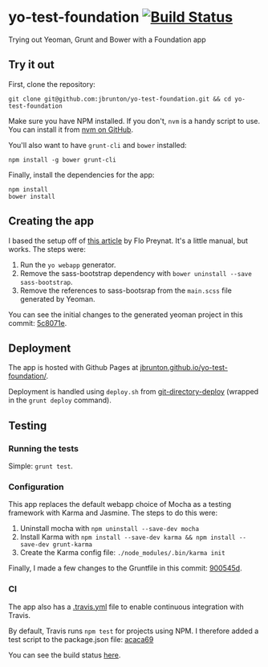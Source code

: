 yo-test-foundation [![Build Status](https://travis-ci.org/jbrunton/yo-test-foundation.png?branch=master)](https://travis-ci.org/jbrunton/yo-test-foundation)
==================

Trying out Yeoman, Grunt and Bower with a Foundation app

## Try it out

First, clone the repository:

    git clone git@github.com:jbrunton/yo-test-foundation.git && cd yo-test-foundation
    
Make sure you have NPM installed.  If you don't, ```nvm``` is a handy script to use.  You can install it from [nvm on GitHub](https://github.com/creationix/nvm).

You'll also want to have ```grunt-cli``` and ```bower``` installed:

    npm install -g bower grunt-cli
    
Finally, install the dependencies for the app:

    npm install
    bower install

## Creating the app

I based the setup off of [this article](http://shoogledesigns.com/blog/blog/2013/08/02/speed-up-your-css-framework-install-with-yeoman/) by Flo Preynat.  It's a little manual, but works.  The steps were:

1. Run the ```yo webapp``` generator.
2. Remove the sass-bootstrap dependency with ```bower uninstall --save sass-bootstrap```.
3. Remove the references to sass-bootsrap from the ```main.scss``` file generated by Yeoman.

You can see the initial changes to the generated yeoman project in this commit: [5c8071e](https://github.com/jbrunton/yo-test-foundation/commit/5c8071ed21dcefc2bf7e91810062688b80a12686).

## Deployment

The app is hosted with Github Pages at [jbrunton.github.io/yo-test-foundation/](http://jbrunton.github.io/yo-test-foundation/).

Deployment is handled using ```deploy.sh``` from [git-directory-deploy](https://github.com/X1011/git-directory-deploy) (wrapped in the ```grunt deploy``` command).

## Testing

### Running the tests

Simple: ```grunt test```.

### Configuration

This app replaces the default webapp choice of Mocha as a testing framework with Karma and Jasmine.  The steps to do this were:

1. Uninstall mocha with ```npm uninstall --save-dev mocha```
2. Install Karma with ```npm install --save-dev karma && npm install --save-dev grunt-karma```
3. Create the Karma config file: ```./node_modules/.bin/karma init```

Finally, I made a few changes to the Gruntfile in this commit: [900545d](https://github.com/jbrunton/yo-test-foundation/commit/900545d22ed0ac3cd816a32fa2c78b57aab1cdde).

### CI

The app also has a [.travis.yml](https://github.com/jbrunton/yo-test-foundation/blob/master/.travis.yml) file to enable continuous integration with Travis.

By default, Travis runs ```npm test``` for projects using NPM.  I therefore added a test script to the package.json file: [acaca69](https://github.com/jbrunton/yo-test-foundation/commit/acaca6996af0cd61446c4c77640c58f10b13d169)

You can see the build status [here](https://travis-ci.org/jbrunton/yo-test-foundation).
